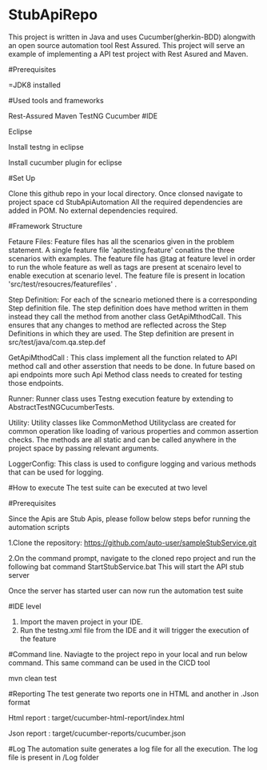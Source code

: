 # StubApiRepo

This project is written in Java and uses Cucumber(gherkin-BDD) alongwith an open source automation tool Rest Assured. This project will serve an example of implementing a API test project with Rest Asured and Maven.

#Prerequisites

=JDK8 installed

#Used tools and frameworks

Rest-Assured
Maven
TestNG
Cucumber
#IDE

Eclipse

Install testng in eclipse

Install cucumber plugin for eclipse

#Set Up

Clone this github repo in your local directory. Once clonsed navigate to project space
cd StubApiAutomation
All the required dependencies are added in POM. No external dependencies required.

#Framework Structure

Fetaure Files: Feature files has all the scenarios given in the problem statement. A single feature file 'apitesting.feature' conatins the three scenarios with examples. The feature file has @tag at feature level in order to run the whole feature as well as tags are present at scenairo level to enable execution at scenario level. The feature file is present in location 'src/test/resoucres/featurefiles' .

Step Definition: For each of the scneario metioned there is a corresponding Step definition file. The step definition does have method written in them instead they call the method from another class GetApiMthodCall. This ensures that any changes to method are reflected across the Step Definitions in which they are used. The Step definition are present in src/test/java/com.qa.step.def

GetApiMthodCall : This class implement all the function related to API method call and other asserstion that needs to be done. In future based on api endpoints more such Api Method class needs to created for testing those endpoints.

Runner: Runner class uses Testng execution feature by extending to AbstractTestNGCucumberTests.

Utility: Utility classes like CommonMethod Utilityclass are created for common operation like loading of various properties and common assertion checks. The methods are all static and can be called anywhere in the project space by passing relevant arguments.

LoggerConfig: This class is used to configure logging and various methods that can be used for logging.

#How to execute The test suite can be executed at two level

#Prerequisites

Since the Apis are Stub Apis, please follow below steps befor running the automation scripts

1.Clone the repository: https://github.com/auto-user/sampleStubService.git

2.On the command prompt, navigate to the cloned repo project and run the following bat command StartStubService.bat This will start the API stub server

Once the server has started user can now run the automation test suite

#IDE level
1. Import the maven project in your IDE.
2. Run the testng.xml file from the IDE and it will trigger the execution of the feature

#Command line.
Naviagte to the project repo in your local and run below command. This same command can be used in the CICD tool

mvn clean test

#Reporting The test generate two reports one in HTML and another in .Json format

Html report : target/cucumber-html-report/index.html

Json report : target/cucumber-reports/cucumber.json

#Log
The automation suite generates a log file for all the execution. The log file is present in /Log folder
